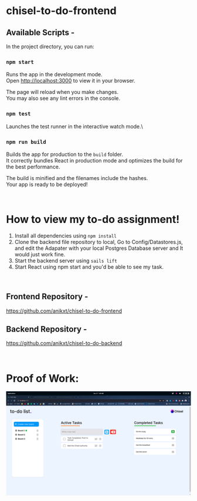 # chisel-to-do-frontend

## Available Scripts -

In the project directory, you can run:

### `npm start`

Runs the app in the development mode.\
Open [http://localhost:3000](http://localhost:3000) to view it in your browser.

The page will reload when you make changes.\
You may also see any lint errors in the console.

### `npm test`

Launches the test runner in the interactive watch mode.\

### `npm run build`

Builds the app for production to the `build` folder.\
It correctly bundles React in production mode and optimizes the build for the best performance.

The build is minified and the filenames include the hashes.\
Your app is ready to be deployed!

<br>

# How to view my to-do assignment!

1. Install all dependencies using `npm install`
2. Clone the backend file repository to local, Go to Config/Datastores.js, and edit the Adapater with your local Postgres Database server and It would just work fine.
3. Start the backend server using `sails lift`
4. Start React using npm start and you'd be able to see my task.

<br>

## Frontend Repository -

https://github.com/anikxt/chisel-to-do-frontend

## Backend Repository -

https://github.com/anikxt/chisel-to-do-backend

<br>

# Proof of Work:

![alt text](./chisel-proof-of-work.png)
